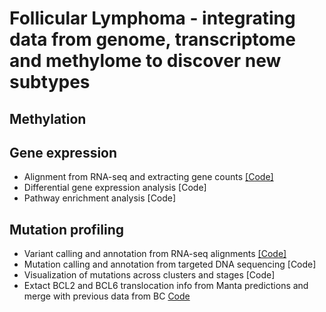 # Follicular Lymphoma - integrating data from genome, transcriptome and methylome to discover new subtypes 

## Methylation

## Gene expression 

- Alignment from RNA-seq and extracting gene counts [[Code]](Code/BioinformaticsProcessing/RNAseq/AlignmentGeneCounts/
)
- Differential gene expression analysis [Code]
- Pathway enrichment analysis [Code] 

## Mutation profiling 

- Variant calling and annotation from RNA-seq alignments [[Code]](Code/BioinformaticsProcessing/RNAseq/VariantCalling/
)
- Mutation calling and annotation from targeted DNA sequencing [Code]
- Visualization of mutations across clusters and stages [Code]
- Extact BCL2 and BCL6 translocation info from Manta predictions and merge with previous data from BC [Code](Code/Analysis/DNAseq/xxx_script_extract_BCL2_BCL6_translocations_from_Manta.R)
